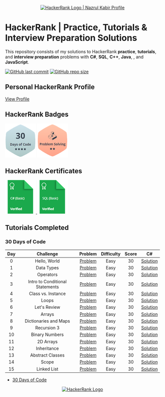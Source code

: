 <p align="center">
    <a href="https://www.hackerrank.com/ziankabir">
        <img alt="HackerRank Logo | Nazrul Kabir Profile" src="https://hrcdn.net/fcore/assets/brand/typemark_60x200-7435b42d20.svg" >
    </a>
</p>

# HackerRank | Practice, Tutorials & Interview Preparation Solutions

This repository consists of my solutions to HackerRank **practice**, **tutorials**, and **interview preparation** problems with **C#**, **SQL**, **C++**, **Java**, , and **JavaScript**.

[![GitHub last commit](https://img.shields.io/github/last-commit/nazrul-kabir/HackerRankSolutions)](https://github.com/nazrul-kabir/HackerRankSolutions/commits/master)
[![GitHub repo size](https://img.shields.io/github/repo-size/nazrul-kabir/HackerRankSolutions)](https://github.com/nazrul-kabir/HackerRankSolutions/archive/master.zip)

## Personal HackerRank Profile

[View Profile](https://www.hackerrank.com/ziankabir)

## HackerRank Badges

![30 Days of Code](/Badges/30_days_of_code_4_star.png)
![Problem Solving](/Badges/Problem_solving_2_star.png)

## HackerRank Certificates

<a href="Skills%20Certification/C%23%20(Basic)%20Certificate-Nazrul-Kabir.png">
    <img src="Badges/c%23_basic_skill.png" alt="C# (Basic) Certificate"/>
</a>
<a href="Skills%20Certification/SQL%20(Basic)%20Certificate-Nazrul-Kabir.png">
    <img src="Badges/sql_basic_skill.png" alt="SQL (Basic) Certificate"/>
</a>

## Tutorials Completed

### 30 Days of Code

|  Day  |                Challenge                |                                         Problem                                          | Difficulty | Score |                                                          C#                                                          |
| :---: | :-------------------------------------: | :--------------------------------------------------------------------------------------: | :--------: | :---: | :------------------------------------------------------------------------------------------------------------------: |
|   0   |              Hello, World               |         [Problem](https://www.hackerrank.com/challenges/30-hello-world/problem)          |    Easy    |  30   |                   [Solution](/30%20Days%20of%20Code/Day%200%20-%20Hello%20World.cs)                                  |
|   1   |               Data Types                |          [Problem](https://www.hackerrank.com/challenges/30-data-types/problem)          |    Easy    |  30   |                    [Solution](/30%20Days%20of%20Code/Day%201%20-%20Data%20Types.cs)                                  |
|   2   |                Operators                |          [Problem](https://www.hackerrank.com/challenges/30-operators/problem)           |    Easy    |  30   |                     [Solution](/30%20Days%20of%20Code/Day%202%20-%20Operators.cs)                                    |
|   3   |     Intro to Conditional Statements     |    [Problem](https://www.hackerrank.com/challenges/30-conditional-statements/problem)    |    Easy    |  30   |       [Solution](/30%20Days%20of%20Code/C%23/04%20-%20Day%203%20-%20Intro%20to%20Conditional%20Statements.cs)        |
|   4   |           Class vs. Instance            |      [Problem](https://www.hackerrank.com/challenges/30-class-vs-instance/problem)       |    Easy    |  30   |             [Solution](/30%20Days%20of%20Code/Day%204%20-%20Class%20vs.%20Instance.cs)                               |
|   5   |                  Loops                  |            [Problem](https://www.hackerrank.com/challenges/30-loops/problem)             |    Easy    |  30   |                       [Solution](/30%20Days%20of%20Code/Day%205%20-%20Loops.cs)                                      |
|   6   |              Let's Review               |         [Problem](https://www.hackerrank.com/challenges/30-review-loop/problem)          |    Easy    |  30   |                   [Solution](/30%20Days%20of%20Code/Day%206%20-%20Let's%20Review.cs)                                 |
|   7   |                 Arrays                  |            [Problem](https://www.hackerrank.com/challenges/30-arrays/problem)            |    Easy    |  30   |                       [Solution](/30%20Days%20of%20Code/C%23/08%20-%20Day%207%20-%20Arrays.cs)                       |
|   8   |          Dictionaries and Maps          |    [Problem](https://www.hackerrank.com/challenges/30-dictionaries-and-maps/problem)     |    Easy    |  30   |             [Solution](/30%20Days%20of%20Code/C%23/09%20-%20Day%208%20-%20Dictionaries%20and%20Maps.cs)              |
|   9   |               Recursion 3               |    [Problem](https://www.hackerrank.com/challenges/30-dictionaries-and-maps/problem)     |    Easy    |  30   |                   [Solution](/30%20Days%20of%20Code/C%23/10%20-%20Day%209%20-%20Recursion%203.cs)                    |
|  10   |             Binary Numbers              |        [Problem](https://www.hackerrank.com/challenges/30-binary-numbers/problem)        |    Easy    |  30   |                 [Solution](/30%20Days%20of%20Code/C%23/11%20-%20Day%2010%20-%20Binary%20Numbers.cs)                  |
|  11   |                2D Arrays                |          [Problem](https://www.hackerrank.com/challenges/30-2d-arrays/problem)           |    Easy    |  30   |                    [Solution](/30%20Days%20of%20Code/C%23/12%20-%20Day%2011%20-%202D%20Arrays.cs)                    |
|  12   |               Inheritance               |         [Problem](https://www.hackerrank.com/challenges/30-inheritance/problem)          |    Easy    |  30   |                    [Solution](/30%20Days%20of%20Code/C%23/13%20-%20Day%2012%20-%20Inheritance.cs)                    |
|  13   |            Abstract Classes             |       [Problem](https://www.hackerrank.com/challenges/30-abstract-classes/problem)       |    Easy    |  30   |                [Solution](/30%20Days%20of%20Code/C%23/14%20-%20Day%2013%20-%20Abstract%20Classes.cs)                 |
|  14   |                  Scope                  |            [Problem](https://www.hackerrank.com/challenges/30-scope/problem)             |    Easy    |  30   |                       [Solution](/30%20Days%20of%20Code/C%23/15%20-%20Day%2014%20-%20Scope.cs)                       |
|  15   |               Linked List               |         [Problem](https://www.hackerrank.com/challenges/30-linked-list/problem)          |    Easy    |  30   |                   [Solution](/30%20Days%20of%20Code/C%23/16%20-%20Day%2015%20-%20Linked%20List.cs)                   |

* [30 Days of Code](#30-days-of-code)


<p align="center">
    <a href="https://www.hackerrank.com/ziankabir">
        <img alt="HackerRank Logo" src="https://hrcdn.net/fcore/assets/brand/h_mark_sm-966d2b45e3.svg">
    </a>
</p>

